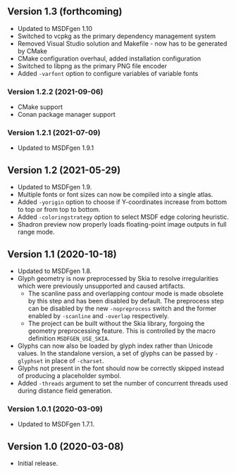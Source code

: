 
## Version 1.3 (forthcoming)

- Updated to MSDFgen 1.10
- Switched to vcpkg as the primary dependency management system
- Removed Visual Studio solution and Makefile - now has to be generated by CMake
- CMake configuration overhaul, added installation configuration
- Switched to libpng as the primary PNG file encoder
- Added `-varfont` option to configure variables of variable fonts

### Version 1.2.2 (2021-09-06)

- CMake support
- Conan package manager support

### Version 1.2.1 (2021-07-09)

- Updated to MSDFgen 1.9.1

## Version 1.2 (2021-05-29)

- Updated to MSDFgen 1.9.
- Multiple fonts or font sizes can now be compiled into a single atlas.
- Added `-yorigin` option to choose if Y-coordinates increase from bottom to top or from top to bottom.
- Added `-coloringstrategy` option to select MSDF edge coloring heuristic.
- Shadron preview now properly loads floating-point image outputs in full range mode.

## Version 1.1 (2020-10-18)

- Updated to MSDFgen 1.8.
- Glyph geometry is now preprocessed by Skia to resolve irregularities which were previously unsupported and caused artifacts.
    - The scanline pass and overlapping contour mode is made obsolete by this step and has been disabled by default. The preprocess step can be disabled by the new `-nopreprocess` switch and the former enabled by `-scanline` and `-overlap` respectively.
    - The project can be built without the Skia library, forgoing the geometry preprocessing feature. This is controlled by the macro definition `MSDFGEN_USE_SKIA`.
- Glyphs can now also be loaded by glyph index rather than Unicode values. In the standalone version, a set of glyphs can be passed by `-glyphset` in place of `-charset`.
- Glyphs not present in the font should now be correctly skipped instead of producing a placeholder symbol.
- Added `-threads` argument to set the number of concurrent threads used during distance field generation.

### Version 1.0.1 (2020-03-09)

- Updated to MSDFgen 1.7.1.

## Version 1.0 (2020-03-08)

- Initial release.
